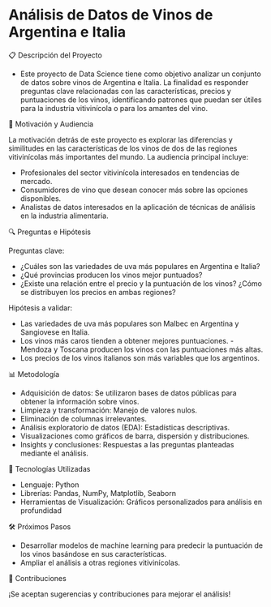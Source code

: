 # Análisis de Datos de Vinos de Argentina e Italia

📋 Descripción del Proyecto

- Este proyecto de Data Science tiene como objetivo analizar un conjunto de datos sobre vinos de Argentina e Italia. La finalidad es responder preguntas clave relacionadas con las características, precios y puntuaciones de los vinos, identificando patrones que puedan ser útiles para la industria vitivinícola o para los amantes del vino.

🎯 Motivación y Audiencia

La motivación detrás de este proyecto es explorar las diferencias y similitudes en las características de los vinos de dos de las regiones vitivinícolas más importantes del mundo. La audiencia principal incluye:

- Profesionales del sector vitivinícola interesados en tendencias de mercado.
- Consumidores de vino que desean conocer más sobre las opciones disponibles.
- Analistas de datos interesados en la aplicación de técnicas de análisis en la industria alimentaria.
  
🔍 Preguntas e Hipótesis

Preguntas clave:

- ¿Cuáles son las variedades de uva más populares en Argentina e Italia?
- ¿Qué provincias producen los vinos mejor puntuados?
- ¿Existe una relación entre el precio y la puntuación de los vinos?
 ¿Cómo se distribuyen los precios en ambas regiones?

Hipótesis a validar:

- Las variedades de uva más populares son Malbec en Argentina y Sangiovese en Italia.
- Los vinos más caros tienden a obtener mejores puntuaciones.
-Mendoza y Toscana producen los vinos con las puntuaciones más altas.
- Los precios de los vinos italianos son más variables que los argentinos.
  
📊 Metodología

- Adquisición de datos: Se utilizaron bases de datos públicas para obtener la información sobre vinos.
- Limpieza y transformación: Manejo de valores nulos.
- Eliminación de columnas irrelevantes.
- Análisis exploratorio de datos (EDA): Estadísticas descriptivas.
- Visualizaciones como gráficos de barra, dispersión y distribuciones.
- Insights y conclusiones: Respuestas a las preguntas planteadas mediante el análisis.
  
📂 Tecnologías Utilizadas

- Lenguaje: Python
- Librerías: Pandas, NumPy, Matplotlib, Seaborn
- Herramientas de Visualización: Gráficos personalizados para análisis en profundidad
  
🛠️ Próximos Pasos

- Desarrollar modelos de machine learning para predecir la puntuación de los vinos basándose en sus características.
- Ampliar el análisis a otras regiones vitivinícolas.
  
🙌 Contribuciones

¡Se aceptan sugerencias y contribuciones para mejorar el análisis!
